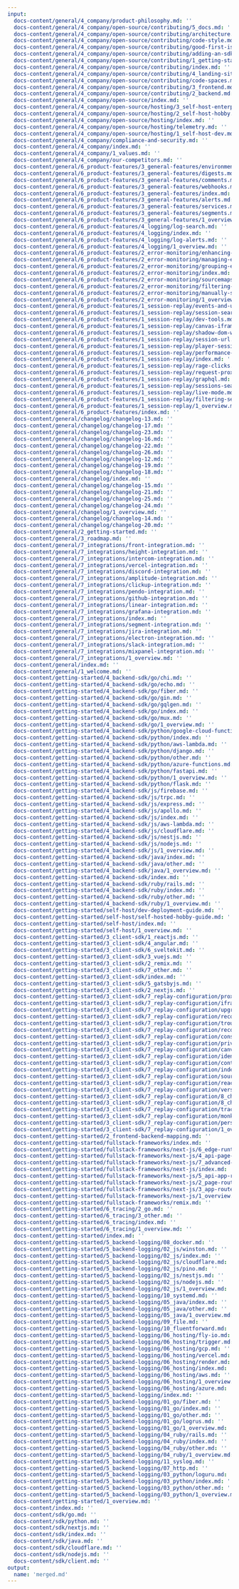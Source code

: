 ```yaml
---
input:
  docs-content/general/4_company/product-philosophy.md: ''
  docs-content/general/4_company/open-source/contributing/5_docs.md: ''
  docs-content/general/4_company/open-source/contributing/architecture.md: ''
  docs-content/general/4_company/open-source/contributing/code-style.md: ''
  docs-content/general/4_company/open-source/contributing/good-first-issues.md: ''
  docs-content/general/4_company/open-source/contributing/adding-an-sdk.md: ''
  docs-content/general/4_company/open-source/contributing/1_getting-started.md: ''
  docs-content/general/4_company/open-source/contributing/index.md: ''
  docs-content/general/4_company/open-source/contributing/4_landing-site.md: ''
  docs-content/general/4_company/open-source/contributing/code-spaces.md: ''
  docs-content/general/4_company/open-source/contributing/3_frontend.md: ''
  docs-content/general/4_company/open-source/contributing/2_backend.md: ''
  docs-content/general/4_company/open-source/index.md: ''
  docs-content/general/4_company/open-source/hosting/3_self-host-enterprise.md: ''
  docs-content/general/4_company/open-source/hosting/2_self-host-hobby.md: ''
  docs-content/general/4_company/open-source/hosting/index.md: ''
  docs-content/general/4_company/open-source/hosting/telemetry.md: ''
  docs-content/general/4_company/open-source/hosting/1_self-host-dev.md: ''
  docs-content/general/4_company/compliance-and-security.md: ''
  docs-content/general/4_company/index.md: ''
  docs-content/general/4_company/1_values.md: ''
  docs-content/general/4_company/our-competitors.md: ''
  docs-content/general/6_product-features/3_general-features/environments.md: ''
  docs-content/general/6_product-features/3_general-features/digests.md: ''
  docs-content/general/6_product-features/3_general-features/comments.md: ''
  docs-content/general/6_product-features/3_general-features/webhooks.md: ''
  docs-content/general/6_product-features/3_general-features/index.md: ''
  docs-content/general/6_product-features/3_general-features/alerts.md: ''
  docs-content/general/6_product-features/3_general-features/services.md: ''
  docs-content/general/6_product-features/3_general-features/segments.md: ''
  docs-content/general/6_product-features/3_general-features/1_overview.md: ''
  docs-content/general/6_product-features/4_logging/log-search.md: ''
  docs-content/general/6_product-features/4_logging/index.md: ''
  docs-content/general/6_product-features/4_logging/log-alerts.md: ''
  docs-content/general/6_product-features/4_logging/1_overview.md: ''
  docs-content/general/6_product-features/2_error-monitoring/enhancing-errors-with-github.md: ''
  docs-content/general/6_product-features/2_error-monitoring/managing-errors.md: ''
  docs-content/general/6_product-features/2_error-monitoring/grouping-errors.md: ''
  docs-content/general/6_product-features/2_error-monitoring/index.md: ''
  docs-content/general/6_product-features/2_error-monitoring/sourcemaps.md: ''
  docs-content/general/6_product-features/2_error-monitoring/filtering-errors.md: ''
  docs-content/general/6_product-features/2_error-monitoring/manually-send-errors.md: ''
  docs-content/general/6_product-features/2_error-monitoring/1_overview.md: ''
  docs-content/general/6_product-features/1_session-replay/events-and-users.md: ''
  docs-content/general/6_product-features/1_session-replay/session-search.md: ''
  docs-content/general/6_product-features/1_session-replay/dev-tools.md: ''
  docs-content/general/6_product-features/1_session-replay/canvas-iframe.md: ''
  docs-content/general/6_product-features/1_session-replay/shadow-dom-web-components.md: ''
  docs-content/general/6_product-features/1_session-replay/session-url.md: ''
  docs-content/general/6_product-features/1_session-replay/player-session-caching.md: ''
  docs-content/general/6_product-features/1_session-replay/performance-impact.md: ''
  docs-content/general/6_product-features/1_session-replay/index.md: ''
  docs-content/general/6_product-features/1_session-replay/rage-clicks.md: ''
  docs-content/general/6_product-features/1_session-replay/request-proxying.md: ''
  docs-content/general/6_product-features/1_session-replay/graphql.md: ''
  docs-content/general/6_product-features/1_session-replay/sessions-search-deep-linking.md: ''
  docs-content/general/6_product-features/1_session-replay/live-mode.md: ''
  docs-content/general/6_product-features/1_session-replay/filtering-sessions.md: ''
  docs-content/general/6_product-features/1_session-replay/1_overview.md: ''
  docs-content/general/6_product-features/index.md: ''
  docs-content/general/changelog/changelog-13.md: ''
  docs-content/general/changelog/changelog-17.md: ''
  docs-content/general/changelog/changelog-23.md: ''
  docs-content/general/changelog/changelog-16.md: ''
  docs-content/general/changelog/changelog-22.md: ''
  docs-content/general/changelog/changelog-26.md: ''
  docs-content/general/changelog/changelog-12.md: ''
  docs-content/general/changelog/changelog-19.md: ''
  docs-content/general/changelog/changelog-18.md: ''
  docs-content/general/changelog/index.md: ''
  docs-content/general/changelog/changelog-15.md: ''
  docs-content/general/changelog/changelog-21.md: ''
  docs-content/general/changelog/changelog-25.md: ''
  docs-content/general/changelog/changelog-24.md: ''
  docs-content/general/changelog/1_overview.md: ''
  docs-content/general/changelog/changelog-14.md: ''
  docs-content/general/changelog/changelog-20.md: ''
  docs-content/general/2_getting-started.md: ''
  docs-content/general/3_roadmap.md: ''
  docs-content/general/7_integrations/front-integration.md: ''
  docs-content/general/7_integrations/height-integration.md: ''
  docs-content/general/7_integrations/intercom-integration.md: ''
  docs-content/general/7_integrations/vercel-integration.md: ''
  docs-content/general/7_integrations/discord-integration.md: ''
  docs-content/general/7_integrations/amplitude-integration.md: ''
  docs-content/general/7_integrations/clickup-integration.md: ''
  docs-content/general/7_integrations/pendo-integration.md: ''
  docs-content/general/7_integrations/github-integration.md: ''
  docs-content/general/7_integrations/linear-integration.md: ''
  docs-content/general/7_integrations/grafana-integration.md: ''
  docs-content/general/7_integrations/index.md: ''
  docs-content/general/7_integrations/segment-integration.md: ''
  docs-content/general/7_integrations/jira-integration.md: ''
  docs-content/general/7_integrations/electron-integration.md: ''
  docs-content/general/7_integrations/slack-integration.md: ''
  docs-content/general/7_integrations/mixpanel-integration.md: ''
  docs-content/general/7_integrations/1_overview.md: ''
  docs-content/general/index.md: ''
  docs-content/general/1_welcome.md: ''
  docs-content/getting-started/4_backend-sdk/go/chi.md: ''
  docs-content/getting-started/4_backend-sdk/go/echo.md: ''
  docs-content/getting-started/4_backend-sdk/go/fiber.md: ''
  docs-content/getting-started/4_backend-sdk/go/gin.md: ''
  docs-content/getting-started/4_backend-sdk/go/gqlgen.md: ''
  docs-content/getting-started/4_backend-sdk/go/index.md: ''
  docs-content/getting-started/4_backend-sdk/go/mux.md: ''
  docs-content/getting-started/4_backend-sdk/go/1_overview.md: ''
  docs-content/getting-started/4_backend-sdk/python/google-cloud-functions.md: ''
  docs-content/getting-started/4_backend-sdk/python/index.md: ''
  docs-content/getting-started/4_backend-sdk/python/aws-lambda.md: ''
  docs-content/getting-started/4_backend-sdk/python/django.md: ''
  docs-content/getting-started/4_backend-sdk/python/other.md: ''
  docs-content/getting-started/4_backend-sdk/python/azure-functions.md: ''
  docs-content/getting-started/4_backend-sdk/python/fastapi.md: ''
  docs-content/getting-started/4_backend-sdk/python/1_overview.md: ''
  docs-content/getting-started/4_backend-sdk/python/flask.md: ''
  docs-content/getting-started/4_backend-sdk/js/firebase.md: ''
  docs-content/getting-started/4_backend-sdk/js/trpc.md: ''
  docs-content/getting-started/4_backend-sdk/js/express.md: ''
  docs-content/getting-started/4_backend-sdk/js/apollo.md: ''
  docs-content/getting-started/4_backend-sdk/js/index.md: ''
  docs-content/getting-started/4_backend-sdk/js/aws-lambda.md: ''
  docs-content/getting-started/4_backend-sdk/js/cloudflare.md: ''
  docs-content/getting-started/4_backend-sdk/js/nestjs.md: ''
  docs-content/getting-started/4_backend-sdk/js/nodejs.md: ''
  docs-content/getting-started/4_backend-sdk/js/1_overview.md: ''
  docs-content/getting-started/4_backend-sdk/java/index.md: ''
  docs-content/getting-started/4_backend-sdk/java/other.md: ''
  docs-content/getting-started/4_backend-sdk/java/1_overview.md: ''
  docs-content/getting-started/4_backend-sdk/index.md: ''
  docs-content/getting-started/4_backend-sdk/ruby/rails.md: ''
  docs-content/getting-started/4_backend-sdk/ruby/index.md: ''
  docs-content/getting-started/4_backend-sdk/ruby/other.md: ''
  docs-content/getting-started/4_backend-sdk/ruby/1_overview.md: ''
  docs-content/getting-started/self-host/dev-deployment-guide.md: ''
  docs-content/getting-started/self-host/self-hosted-hobby-guide.md: ''
  docs-content/getting-started/self-host/index.md: ''
  docs-content/getting-started/self-host/1_overview.md: ''
  docs-content/getting-started/3_client-sdk/1_reactjs.md: ''
  docs-content/getting-started/3_client-sdk/4_angular.md: ''
  docs-content/getting-started/3_client-sdk/6_sveltekit.md: ''
  docs-content/getting-started/3_client-sdk/3_vuejs.md: ''
  docs-content/getting-started/3_client-sdk/2_remix.md: ''
  docs-content/getting-started/3_client-sdk/7_other.md: ''
  docs-content/getting-started/3_client-sdk/index.md: ''
  docs-content/getting-started/3_client-sdk/5_gatsbyjs.md: ''
  docs-content/getting-started/3_client-sdk/2_nextjs.md: ''
  docs-content/getting-started/3_client-sdk/7_replay-configuration/proxying-highlight.md: ''
  docs-content/getting-started/3_client-sdk/7_replay-configuration/iframes.md: ''
  docs-content/getting-started/3_client-sdk/7_replay-configuration/upgrading-highlight.md: ''
  docs-content/getting-started/3_client-sdk/7_replay-configuration/recording-web-socket-events.md: ''
  docs-content/getting-started/3_client-sdk/7_replay-configuration/troubleshooting.md: ''
  docs-content/getting-started/3_client-sdk/7_replay-configuration/recording-network-requests-and-responses.md: ''
  docs-content/getting-started/3_client-sdk/7_replay-configuration/console-messages.md: ''
  docs-content/getting-started/3_client-sdk/7_replay-configuration/privacy.md: ''
  docs-content/getting-started/3_client-sdk/7_replay-configuration/canvas.md: ''
  docs-content/getting-started/3_client-sdk/7_replay-configuration/identifying-sessions.md: ''
  docs-content/getting-started/3_client-sdk/7_replay-configuration/content-security-policy.md: ''
  docs-content/getting-started/3_client-sdk/7_replay-configuration/index.md: ''
  docs-content/getting-started/3_client-sdk/7_replay-configuration/sourcemaps.md: ''
  docs-content/getting-started/3_client-sdk/7_replay-configuration/react-error-boundary.md: ''
  docs-content/getting-started/3_client-sdk/7_replay-configuration/versioning-sessions-and-errors.md: ''
  docs-content/getting-started/3_client-sdk/7_replay-configuration/8_changelog/index.md: ''
  docs-content/getting-started/3_client-sdk/7_replay-configuration/8_changelog/1_overview.md: ''
  docs-content/getting-started/3_client-sdk/7_replay-configuration/tracking-events.md: ''
  docs-content/getting-started/3_client-sdk/7_replay-configuration/monkey-patches.md: ''
  docs-content/getting-started/3_client-sdk/7_replay-configuration/persistent-assets.md: ''
  docs-content/getting-started/3_client-sdk/7_replay-configuration/1_overview.md: ''
  docs-content/getting-started/2_frontend-backend-mapping.md: ''
  docs-content/getting-started/fullstack-frameworks/index.md: ''
  docs-content/getting-started/fullstack-frameworks/next-js/6_edge-runtime.md: ''
  docs-content/getting-started/fullstack-frameworks/next-js/4_api-page-router.md: ''
  docs-content/getting-started/fullstack-frameworks/next-js/7_advanced-config.md: ''
  docs-content/getting-started/fullstack-frameworks/next-js/index.md: ''
  docs-content/getting-started/fullstack-frameworks/next-js/5_api-app-router.md: ''
  docs-content/getting-started/fullstack-frameworks/next-js/2_page-router.md: ''
  docs-content/getting-started/fullstack-frameworks/next-js/3_app-router.md: ''
  docs-content/getting-started/fullstack-frameworks/next-js/1_overview.md: ''
  docs-content/getting-started/fullstack-frameworks/remix.md: ''
  docs-content/getting-started/6_tracing/2_go.md: ''
  docs-content/getting-started/6_tracing/3_other.md: ''
  docs-content/getting-started/6_tracing/index.md: ''
  docs-content/getting-started/6_tracing/1_overview.md: ''
  docs-content/getting-started/index.md: ''
  docs-content/getting-started/5_backend-logging/08_docker.md: ''
  docs-content/getting-started/5_backend-logging/02_js/winston.md: ''
  docs-content/getting-started/5_backend-logging/02_js/index.md: ''
  docs-content/getting-started/5_backend-logging/02_js/cloudflare.md: ''
  docs-content/getting-started/5_backend-logging/02_js/pino.md: ''
  docs-content/getting-started/5_backend-logging/02_js/nestjs.md: ''
  docs-content/getting-started/5_backend-logging/02_js/nodejs.md: ''
  docs-content/getting-started/5_backend-logging/02_js/1_overview.md: ''
  docs-content/getting-started/5_backend-logging/10_systemd.md: ''
  docs-content/getting-started/5_backend-logging/05_java/index.md: ''
  docs-content/getting-started/5_backend-logging/05_java/other.md: ''
  docs-content/getting-started/5_backend-logging/05_java/1_overview.md: ''
  docs-content/getting-started/5_backend-logging/09_file.md: ''
  docs-content/getting-started/5_backend-logging/10_fluentforward.md: ''
  docs-content/getting-started/5_backend-logging/06_hosting/fly-io.md: ''
  docs-content/getting-started/5_backend-logging/06_hosting/trigger.md: ''
  docs-content/getting-started/5_backend-logging/06_hosting/gcp.md: ''
  docs-content/getting-started/5_backend-logging/06_hosting/vercel.md: ''
  docs-content/getting-started/5_backend-logging/06_hosting/render.md: ''
  docs-content/getting-started/5_backend-logging/06_hosting/index.md: ''
  docs-content/getting-started/5_backend-logging/06_hosting/aws.md: ''
  docs-content/getting-started/5_backend-logging/06_hosting/1_overview.md: ''
  docs-content/getting-started/5_backend-logging/06_hosting/azure.md: ''
  docs-content/getting-started/5_backend-logging/index.md: ''
  docs-content/getting-started/5_backend-logging/01_go/fiber.md: ''
  docs-content/getting-started/5_backend-logging/01_go/index.md: ''
  docs-content/getting-started/5_backend-logging/01_go/other.md: ''
  docs-content/getting-started/5_backend-logging/01_go/logrus.md: ''
  docs-content/getting-started/5_backend-logging/01_go/1_overview.md: ''
  docs-content/getting-started/5_backend-logging/04_ruby/rails.md: ''
  docs-content/getting-started/5_backend-logging/04_ruby/index.md: ''
  docs-content/getting-started/5_backend-logging/04_ruby/other.md: ''
  docs-content/getting-started/5_backend-logging/04_ruby/1_overview.md: ''
  docs-content/getting-started/5_backend-logging/11_syslog.md: ''
  docs-content/getting-started/5_backend-logging/07_http.md: ''
  docs-content/getting-started/5_backend-logging/03_python/loguru.md: ''
  docs-content/getting-started/5_backend-logging/03_python/index.md: ''
  docs-content/getting-started/5_backend-logging/03_python/other.md: ''
  docs-content/getting-started/5_backend-logging/03_python/1_overview.md: ''
  docs-content/getting-started/1_overview.md: ''
  docs-content/index.md: ''
  docs-content/sdk/go.md: ''
  docs-content/sdk/python.md: ''
  docs-content/sdk/nextjs.md: ''
  docs-content/sdk/index.md: ''
  docs-content/sdk/java.md: ''
  docs-content/sdk/cloudflare.md: ''
  docs-content/sdk/nodejs.md: ''
  docs-content/sdk/client.md: ''
output:
  name: 'merged.md'
---
```

